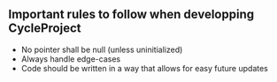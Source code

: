 ## Important rules to follow when developping CycleProject

- No pointer shall be null (unless uninitialized)
- Always handle edge-cases
- Code should be written in a way that allows for easy future updates
